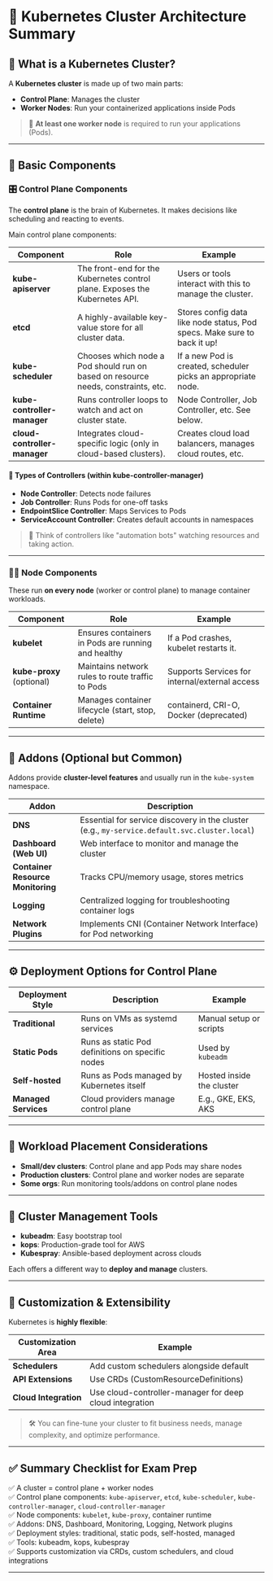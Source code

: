 

# 📘 Kubernetes Cluster Architecture Summary

## 🧠 What is a Kubernetes Cluster?

A **Kubernetes cluster** is made up of two main parts:

- **Control Plane**: Manages the cluster
- **Worker Nodes**: Run your containerized applications inside Pods

> 📌 **At least one worker node** is required to run your applications (Pods).

---

## 🧱 Basic Components

### 🎛️ Control Plane Components

The **control plane** is the brain of Kubernetes. It makes decisions like scheduling and reacting to events.

Main control plane components:

| Component | Role | Example |
|----------|------|---------|
| **kube-apiserver** | The front-end for the Kubernetes control plane. Exposes the Kubernetes API. | Users or tools interact with this to manage the cluster. |
| **etcd** | A highly-available key-value store for all cluster data. | Stores config data like node status, Pod specs. Make sure to back it up! |
| **kube-scheduler** | Chooses which node a Pod should run on based on resource needs, constraints, etc. | If a new Pod is created, scheduler picks an appropriate node. |
| **kube-controller-manager** | Runs controller loops to watch and act on cluster state. | Node Controller, Job Controller, etc. See below. |
| **cloud-controller-manager** | Integrates cloud-specific logic (only in cloud-based clusters). | Creates cloud load balancers, manages cloud routes, etc. |

#### 🔄 Types of Controllers (within kube-controller-manager)

- **Node Controller**: Detects node failures
- **Job Controller**: Runs Pods for one-off tasks
- **EndpointSlice Controller**: Maps Services to Pods
- **ServiceAccount Controller**: Creates default accounts in namespaces

> 🧠 Think of controllers like "automation bots" watching resources and taking action.

---

### 🧑‍💻 Node Components

These run **on every node** (worker or control plane) to manage container workloads.

| Component | Role | Example |
|----------|------|---------|
| **kubelet** | Ensures containers in Pods are running and healthy | If a Pod crashes, kubelet restarts it. |
| **kube-proxy** (optional) | Maintains network rules to route traffic to Pods | Supports Services for internal/external access |
| **Container Runtime** | Manages container lifecycle (start, stop, delete) | containerd, CRI-O, Docker (deprecated) |

---

## 🧩 Addons (Optional but Common)

Addons provide **cluster-level features** and usually run in the `kube-system` namespace.

| Addon | Description |
|-------|-------------|
| **DNS** | Essential for service discovery in the cluster (e.g., `my-service.default.svc.cluster.local`) |
| **Dashboard (Web UI)** | Web interface to monitor and manage the cluster |
| **Container Resource Monitoring** | Tracks CPU/memory usage, stores metrics |
| **Logging** | Centralized logging for troubleshooting container logs |
| **Network Plugins** | Implements CNI (Container Network Interface) for Pod networking |

---

## ⚙️ Deployment Options for Control Plane

| Deployment Style | Description | Example |
|------------------|-------------|---------|
| **Traditional** | Runs on VMs as systemd services | Manual setup or scripts |
| **Static Pods** | Runs as static Pod definitions on specific nodes | Used by `kubeadm` |
| **Self-hosted** | Runs as Pods managed by Kubernetes itself | Hosted inside the cluster |
| **Managed Services** | Cloud providers manage control plane | E.g., GKE, EKS, AKS |

---

## 📍 Workload Placement Considerations

- **Small/dev clusters**: Control plane and app Pods may share nodes
- **Production clusters**: Control plane and worker nodes are separate
- **Some orgs**: Run monitoring tools/addons on control plane nodes

---

## 🔧 Cluster Management Tools

- **kubeadm**: Easy bootstrap tool
- **kops**: Production-grade tool for AWS
- **Kubespray**: Ansible-based deployment across clouds

Each offers a different way to **deploy and manage** clusters.

---

## 🧬 Customization & Extensibility

Kubernetes is **highly flexible**:

| Customization Area | Example |
|--------------------|---------|
| **Schedulers** | Add custom schedulers alongside default |
| **API Extensions** | Use CRDs (CustomResourceDefinitions) |
| **Cloud Integration** | Use cloud-controller-manager for deep cloud integration |

> 🛠️ You can fine-tune your cluster to fit business needs, manage complexity, and optimize performance.

---

## ✅ Summary Checklist for Exam Prep

✅ A cluster = control plane + worker nodes  
✅ Control plane components: `kube-apiserver`, `etcd`, `kube-scheduler`, `kube-controller-manager`, `cloud-controller-manager`  
✅ Node components: `kubelet`, `kube-proxy`, container runtime  
✅ Addons: DNS, Dashboard, Monitoring, Logging, Network plugins  
✅ Deployment styles: traditional, static pods, self-hosted, managed  
✅ Tools: kubeadm, kops, kubespray  
✅ Supports customization via CRDs, custom schedulers, and cloud integrations  

---
